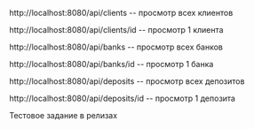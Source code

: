 http://localhost:8080/api/clients  --  просмотр всех клиентов

http://localhost:8080/api/clients/id -- просмотр 1 клиента

http://localhost:8080/api/banks  --  просмотр всех банков

http://localhost:8080/api/banks/id  --  просмотр 1 банка

http://localhost:8080/api/deposits  -- просмотр всех депозитов

http://localhost:8080/api/deposits/id  --  просмотр 1 депозита

Тестовое задание в релизах
